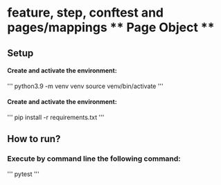 # feature, step, conftest and pages/mappings **  Page Object  **

## Setup

#### Create and activate the environment:

'''
python3.9 -m venv venv
source venv/bin/activate
'''

#### Create and activate the environment:

'''
pip install -r requirements.txt
'''

## How to run?

### Execute by command line the following command:

'''
pytest
'''

